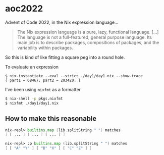 # aoc2022
Advent of Code 2022, in the Nix expression language...

> The Nix expression language is a pure, lazy, functional language. [...] The language is not a full-featured, general purpose language. Its main job is to describe packages, compositions of packages, and the variability within packages.

So this is kind of like fitting a square peg into a round hole. 

To evaluate an expression
```
$ nix-instantiate --eval --strict ./day1/day1.nix --show-trace
{ part1 = 68467; part2 = 203420; }
```

I've been using `nixfmt` as a formatter

```bash
$ nix-shell -p pkgs.nixfmt
$ nixfmt ./day1/day1.nix
```

## How to make this reasonable

```nix
nix-repl> builtins.map (lib.splitString " ") matches    
[ [ ... ] [ ... ] [ ... ] ]

nix-repl> :p builtins.map (lib.splitString " ") matches
[ [ "A" "Y" ] [ "B" "X" ] [ "C" "Z" ] ]
```